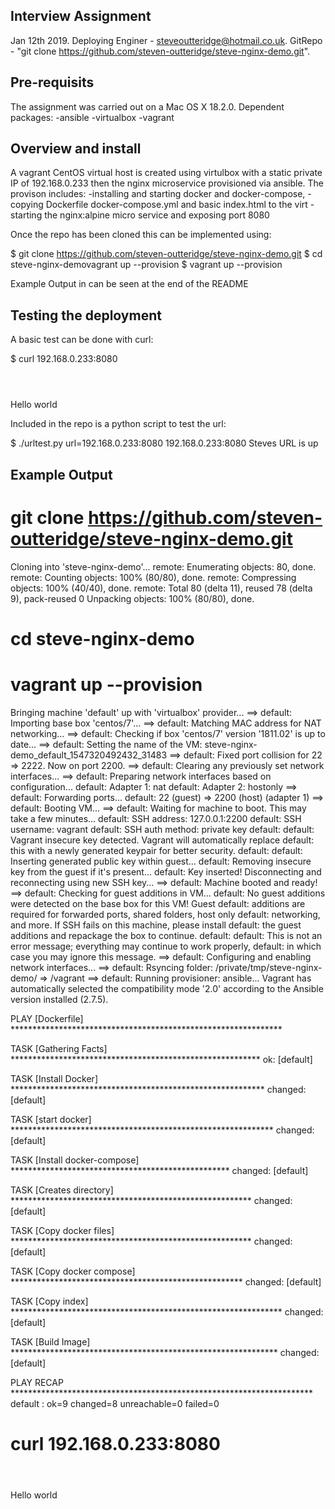 Interview Assignment  
--------------------
Jan 12th 2019. 
Deploying Enginer - steveoutteridge@hotmail.co.uk.
GitRepo -  "git clone https://github.com/steven-outteridge/steve-nginx-demo.git".


Pre-requisits
-------------
The assignment was carried out on a Mac OS X 18.2.0.
Dependent packages: 
-ansible 
-virtualbox 
-vagrant 


Overview and install  
--------------------

A vagrant CentOS virtual host is created using virtulbox with a static private IP of 192.168.0.233 then the nginx microservice provisioned via ansible.
The provison includes:
-installing and starting docker and docker-compose, 
-copying Dockerfile docker-compose.yml and basic index.html to the virt
-starting the nginx:alpine micro service and exposing port 8080

Once the repo has been cloned this can be implemented using:

$ git clone https://github.com/steven-outteridge/steve-nginx-demo.git
$ cd steve-nginx-demovagrant up --provision
$ vagrant up --provision

Example Output in can be seen at the end of the README

Testing the deployment
----------------------

A basic test can be done with curl:

 $ curl 192.168.0.233:8080
 <html>
 <header><title>Steve Outteridge</title></header>
 <body>
 Hello world
 </body>
 </html>

Included in the repo is a python script to test the url:

$ ./urltest.py
url=192.168.0.233:8080
192.168.0.233:8080
Steves URL is up

Example Output
--------------

# git clone https://github.com/steven-outteridge/steve-nginx-demo.git
Cloning into 'steve-nginx-demo'...
remote: Enumerating objects: 80, done.
remote: Counting objects: 100% (80/80), done.
remote: Compressing objects: 100% (40/40), done.
remote: Total 80 (delta 11), reused 78 (delta 9), pack-reused 0
Unpacking objects: 100% (80/80), done.

# cd steve-nginx-demo

# vagrant up --provision
Bringing machine 'default' up with 'virtualbox' provider...
==> default: Importing base box 'centos/7'...
==> default: Matching MAC address for NAT networking...
==> default: Checking if box 'centos/7' version '1811.02' is up to date...
==> default: Setting the name of the VM: steve-nginx-demo_default_1547320492432_31483
==> default: Fixed port collision for 22 => 2222. Now on port 2200.
==> default: Clearing any previously set network interfaces...
==> default: Preparing network interfaces based on configuration...
    default: Adapter 1: nat
    default: Adapter 2: hostonly
==> default: Forwarding ports...
    default: 22 (guest) => 2200 (host) (adapter 1)
==> default: Booting VM...
==> default: Waiting for machine to boot. This may take a few minutes...
    default: SSH address: 127.0.0.1:2200
    default: SSH username: vagrant
    default: SSH auth method: private key
    default: 
    default: Vagrant insecure key detected. Vagrant will automatically replace
    default: this with a newly generated keypair for better security.
    default: 
    default: Inserting generated public key within guest...
    default: Removing insecure key from the guest if it's present...
    default: Key inserted! Disconnecting and reconnecting using new SSH key...
==> default: Machine booted and ready!
==> default: Checking for guest additions in VM...
    default: No guest additions were detected on the base box for this VM! Guest
    default: additions are required for forwarded ports, shared folders, host only
    default: networking, and more. If SSH fails on this machine, please install
    default: the guest additions and repackage the box to continue.
    default: 
    default: This is not an error message; everything may continue to work properly,
    default: in which case you may ignore this message.
==> default: Configuring and enabling network interfaces...
==> default: Rsyncing folder: /private/tmp/steve-nginx-demo/ => /vagrant
==> default: Running provisioner: ansible...
Vagrant has automatically selected the compatibility mode '2.0'
according to the Ansible version installed (2.7.5).

PLAY [Dockerfile] **************************************************************

TASK [Gathering Facts] *********************************************************
ok: [default]

TASK [Install Docker] **********************************************************
changed: [default]

TASK [start docker] ************************************************************
changed: [default]

TASK [Install docker-compose] **************************************************
changed: [default]

TASK [Creates directory] *******************************************************
changed: [default]

TASK [Copy docker files] *******************************************************
changed: [default]

TASK [Copy docker compose] *****************************************************
changed: [default]

TASK [Copy index] **************************************************************
	changed: [default]

TASK [Build Image] *************************************************************
changed: [default]

PLAY RECAP *********************************************************************
default                    : ok=9    changed=8    unreachable=0    failed=0   



# curl 192.168.0.233:8080
<html>
<header><title>Steve Outteridge</title></header>
<body>
Hello world
</body>
</html>

